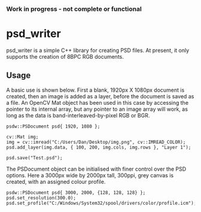 ### Work in progress - not complete or functional

# psd_writer
psd_writer is a simple C++ library for creating PSD files. At present, it only supports the creation of 8BPC RGB documents.

## Usage
A basic use is shown below. First a blank, 1920px X 1080px document is created, then an image is added as a layer, before the document is saved as a file.
An OpenCV Mat object has been used in this case by accessing the pointer to its internal array, but any pointer to an image array will work, as long as the 
data is band-interleaved-by-pixel RGB or BGR.

    psdw::PSDocument psd{ 1920, 1080 };

    cv::Mat img;
    img = cv::imread("C:/Users/Dan/Desktop/img.png", cv::IMREAD_COLOR);
    psd.add_layer(img.data, { 100, 200, img.cols, img.rows }, "Layer 1");

    psd.save("Test.psd");
    
The PSDocument object can be initialised with finer control over the PSD options.
Here a 3000px wide by 2000px tall, 300ppi, grey canvas is created, with an assigned colour profile.

    psdw::PSDocument psd{ 3000, 2000, {128, 128, 128} };
    psd.set_resolution(300.0);
    psd.set_profile("C:/Windows/System32/spool/drivers/color/profile.icm");

    
